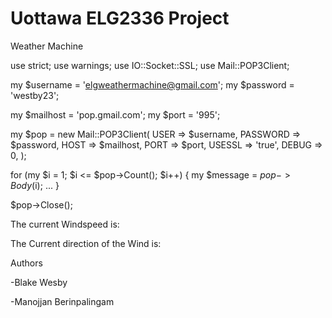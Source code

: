 # Uottawa ELG2336 Project
Weather Machine

use strict;
use warnings;
use IO::Socket::SSL;
use Mail::POP3Client;

my $username  = 'elgweathermachine@gmail.com';
my $password  = 'westby23';

my $mailhost  = 'pop.gmail.com';
my $port      = '995';

my $pop = new Mail::POP3Client(
            USER     => $username,
            PASSWORD => $password,
            HOST     => $mailhost,
            PORT     => $port,
            USESSL   => 'true',
            DEBUG    => 0,
);

for (my $i = 1; $i <= $pop->Count(); $i++) {
  my $message = $pop->Body($i);
  ...
}

$pop->Close();

The current Windspeed is:







The Current direction of the Wind is:



Authors

-Blake Wesby

-Manojjan Berinpalingam



